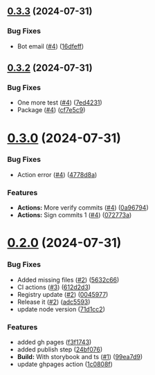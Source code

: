 

## [0.3.3](https://github.com/elationbase/npm-publish-releaser/compare/0.3.2...0.3.3) (2024-07-31)


### Bug Fixes

* Bot email ([#4](https://github.com/elationbase/npm-publish-releaser/issues/4)) ([16dfeff](https://github.com/elationbase/npm-publish-releaser/commit/16dfeffcb1b4a59aa8932887cac24dc0fc843b8b))

## [0.3.2](https://github.com/elationbase/npm-publish-releaser/compare/0.3.0...0.3.2) (2024-07-31)


### Bug Fixes

* One more test ([#4](https://github.com/elationbase/npm-publish-releaser/issues/4)) ([7ed4231](https://github.com/elationbase/npm-publish-releaser/commit/7ed4231f266a8ed35cbf71f755b7dfca92a2aa38))
* Package ([#4](https://github.com/elationbase/npm-publish-releaser/issues/4)) ([cf7e5c9](https://github.com/elationbase/npm-publish-releaser/commit/cf7e5c9756030240e4258835368b4c4da7a5d11b))

# [0.3.0](https://github.com/elationbase/npm-publish-releaser/compare/0.2.0...0.3.0) (2024-07-31)


### Bug Fixes

* Action error ([#4](https://github.com/elationbase/npm-publish-releaser/issues/4)) ([4778d8a](https://github.com/elationbase/npm-publish-releaser/commit/4778d8abea3c3b16eccdee206118ad7681514f33))


### Features

* **Actions:** More verify commits ([#4](https://github.com/elationbase/npm-publish-releaser/issues/4)) ([0a96794](https://github.com/elationbase/npm-publish-releaser/commit/0a967945c0fb74219b94f039fde0f4266a5080cb))
* **Actions:** Sign commits 1 ([#4](https://github.com/elationbase/npm-publish-releaser/issues/4)) ([072773a](https://github.com/elationbase/npm-publish-releaser/commit/072773a623875b2756f05c22885c6d3fccbaf1af))

# [0.2.0](https://github.com/elationbase/npm-publish-releaser/compare/1.7.1...0.2.0) (2024-07-31)


### Bug Fixes

* Added missing files ([#2](https://github.com/elationbase/npm-publish-releaser/issues/2)) ([5632c66](https://github.com/elationbase/npm-publish-releaser/commit/5632c669928f0485a5691224b0efe670859f5d27))
* CI actions ([#3](https://github.com/elationbase/npm-publish-releaser/issues/3)) ([612d2d3](https://github.com/elationbase/npm-publish-releaser/commit/612d2d383f000eb5c7d1630b4d647191701aad41))
* Registry update ([#2](https://github.com/elationbase/npm-publish-releaser/issues/2)) ([0045977](https://github.com/elationbase/npm-publish-releaser/commit/004597720e897fd8db2ce019811c14a2d3970b81))
* Release it ([#2](https://github.com/elationbase/npm-publish-releaser/issues/2)) ([adc5593](https://github.com/elationbase/npm-publish-releaser/commit/adc5593ec00bdf9c90e4372ced71d366dd450fd5))
* update node version ([71d1cc2](https://github.com/elationbase/npm-publish-releaser/commit/71d1cc208a6a999d7ce86c221a02367f4499a692))


### Features

* added gh pages ([f3f1743](https://github.com/elationbase/npm-publish-releaser/commit/f3f1743209eae3bbed91979e13c6b02781ee64dd))
* added publish step ([24bf076](https://github.com/elationbase/npm-publish-releaser/commit/24bf076f3e762e66a34f44ded231173fc6265a8d))
* **Build:** With storybook and ts ([#1](https://github.com/elationbase/npm-publish-releaser/issues/1)) ([99ea7d9](https://github.com/elationbase/npm-publish-releaser/commit/99ea7d9a3ee6a5d7830475ea4fc0554317b45d0f))
* update ghpages action ([1c0808f](https://github.com/elationbase/npm-publish-releaser/commit/1c0808f479bb9edf05df02c352a161de5338f2bb))
